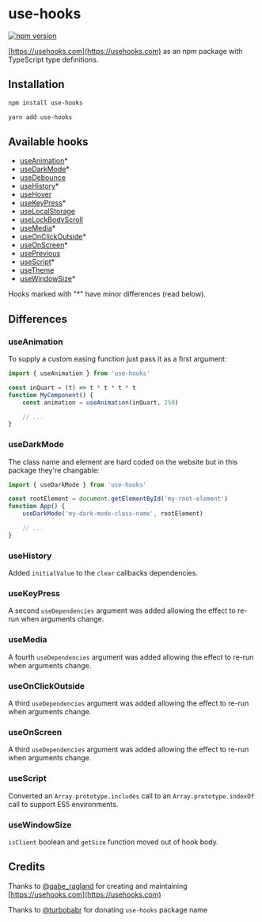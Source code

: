 # use-hooks

[![npm version](https://badge.fury.io/js/use-hooks.svg)](https://www.npmjs.com/package/use-hooks)

[https://usehooks.com](https://usehooks.com) as an npm package with TypeScript type definitions.

## Installation

```sh
npm install use-hooks
```

```sh
yarn add use-hooks
```

## Available hooks
- [useAnimation](https://usehooks.com/useAnimation/)\*
- [useDarkMode](https://usehooks.com/useDarkMode/)\*
- [useDebounce](https://usehooks.com/useDebounce/)
- [useHistory](https://usehooks.com/useHistory/)\*
- [useHover](https://usehooks.com/useHover/)
- [useKeyPress](https://usehooks.com/useKeyPress/)\*
- [useLocalStorage](https://usehooks.com/useLocalStorage/)
- [useLockBodyScroll](https://usehooks.com/useLockBodyScroll/)
- [useMedia](https://usehooks.com/useMedia/)\*
- [useOnClickOutside](https://usehooks.com/useOnClickOutside/)\*
- [useOnScreen](https://usehooks.com/useOnScreen/)\*
- [usePrevious](https://usehooks.com/usePrevious/)
- [useScript](https://usehooks.com/useScript/)\*
- [useTheme](https://usehooks.com/useTheme/)
- [useWindowSize](https://usehooks.com/useWindowSize/)\*

Hooks marked with "\*" have minor differences (read below).

## Differences

### useAnimation

To supply a custom easing function just pass it as a first argument:

```javascript
import { useAnimation } from 'use-hooks'

const inQuart = (t) => t * t * t * t
function MyComponent() {
	const animation = useAnimation(inQuart, 250)

	// ...
}
```

### useDarkMode

The class name and element are hard coded on the website but in this package they're changable:

```javascript
import { useDarkMode } from 'use-hooks'

const rootElement = document.getElementById('my-root-element')
function App() {
	useDarkMode('my-dark-mode-class-name', rootElement)

	// ...
}
```

### useHistory

Added `initialValue` to the `clear` callbacks dependencies.

### useKeyPress

A second `useDependencies` argument was added allowing the effect to re-run when arguments change.

### useMedia

A fourth `useDependencies` argument was added allowing the effect to re-run when arguments change.

### useOnClickOutside

A third `useDependencies` argument was added allowing the effect to re-run when arguments change.

### useOnScreen

A third `useDependencies` argument was added allowing the effect to re-run when arguments change.

### useScript

Converted an `Array.prototype.includes` call to an `Array.prototype.indexOf` call to support ES5 environments.

### useWindowSize

`isClient` boolean and `getSize` function moved out of hook body.

## Credits
Thanks to [@gabe_ragland](https://twitter.com/gabe_ragland) for creating and maintaining [https://usehooks.com](https://usehooks.com)

Thanks to [@turbobabr](https://github.com/turbobabr) for donating `use-hooks` package name
